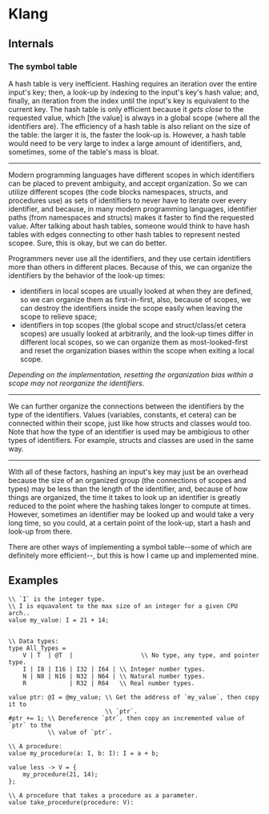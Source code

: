 # Klang 

## Internals

### The symbol table

A hash table is very inefficient. Hashing requires an iteration over the entire
input's key; then, a look-up by indexing to the input's key's hash value; and,
finally, an iteration from the index until the input's key is equivalent to the
current key. The hash table is only efficient because it *gets close* to the
requested value, which \[the value] is always in a global scope (where all the
identifiers are). The efficiency of a hash table is also reliant on the size of
the table: the larger it is, the faster the look-up is. However, a hash table
would need to be very large to index a large amount of identifiers, and,
sometimes, some of the table's mass is bloat.

---

Modern programming languages have different scopes in which identifiers can be
placed to prevent ambiguity, and accept organization. So we can utilize
different scopes (the code blocks namespaces, structs, and procedures use) as
sets of identifiers to never have to iterate over every identifier, and
because, in many modern programming languages, identifier paths (from
namespaces and structs) makes it faster to find the requested value. After
talking about hash tables, someone would think to have hash tables with edges
connecting to other hash tables to represent nested scopee. Sure, this is okay,
but we can do better.

Programmers never use all the identifiers, and they use certain identifiers
more than others in different places. Because of this, we can organize the
identifiers by the behavior of the look-up times:
* identifiers in local scopes are usually looked at when they are defined, so
	we can organize them as first-in-first, also, because of scopes, we can
	destroy the identifiers inside the scope easily when leaving the scope to
	relieve space;
* identifiers in top scopes (the global scope and struct/class/et cetera
	scopes) are usually looked at arbitrarily, and the look-up times differ in
	different local scopes, so we can organize them as most-looked-first and
	reset the organization biases within the scope when exiting a local scope.

*Depending on the implementation, resetting the organization bias within a
scope may not reorganize the identifiers*.

---

We can further organize the connections between the identifiers by the type of
the identifiers. Values (variables, constants, et cetera) can be connected
within their scope, just like how structs and classes would too. Note that how
the type of an identifier is used may be ambigious to other types of
identifiers. For example, structs and classes are used in the same way.

---

With all of these factors, hashing an input's key may just be an overhead
because the size of an organized group (the connections of scopes and types)
may be less than the length of the identifier, and, because of how things are
organized, the time it takes to look up an identifier is greatly reduced to
the point where the hashing takes longer to compute at times. However,
sometimes an identifier may be looked up and would take a very long time, so
you could, at a certain point of the look-up, start a hash and look-up from
there.

There are other ways of implementing a symbol table--some of which are
definitely more efficient--, but this is how I came up and implemented mine.

## Examples

```klang
\\ `I` is the integer type.
\\ I is equavalent to the max size of an integer for a given CPU arch..
value my_value: I = 21 + 14;


\\ Data types:
type All_Types =
	V | T  | @T  |                   \\ No type, any type, and pointer type.
	I | I8 | I16 | I32 | I64 | \\ Integer number types.
	N | N8 | N16 | N32 | N64 | \\ Natural number types.
	R            | R32 | R64   \\ Real number types.

value ptr: @I = @my_value; \\ Get the address of `my_value`, then copy it to
                           \\ `ptr`.
#ptr += 1; \\ Dereference `ptr`, then copy an incremented value of `ptr` to the
           \\ value of `ptr`.

\\ A procedure:
value my_procedure(a: I, b: I): I = a + b;

value less -> V = {
	my_procedure(21, 14);
};

\\ A procedure that takes a procedure as a parameter.
value take_procedure(procedure: V): 


```
